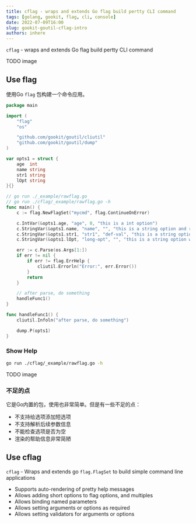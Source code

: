 ```yaml
---
title: cflag - wraps and extends Go flag build pertty CLI command
tags: [golang, gookit, flag, cli, console]
date: 2022-07-09T16:00
slug: gookit-goutil-cflag-intro
authors: inhere
---
```


`cflag` - wraps and extends Go flag build pertty CLI command

TODO image

## Use flag

使用Go `flag` 包构建一个命令应用。


```go
package main

import (
    "flag"
    "os"

    "github.com/gookit/goutil/cliutil"
    "github.com/gookit/goutil/dump"
)

var opts1 = struct {
    age  int
    name string
    str1 string
    lOpt string
}{}

// go run ./_example/rawflag.go
// go run ./cflag/_example/rawflag.go -h
func main() {
    c := flag.NewFlagSet("mycmd", flag.ContinueOnError)

    c.IntVar(&opts1.age, "age", 0, "this is a int option")
    c.StringVar(&opts1.name, "name", "", "this is a string option and required")
    c.StringVar(&opts1.str1, "str1", "def-val", "this is a string option with default value")
    c.StringVar(&opts1.lOpt, "long-opt", "", "this is a string option with shorts")

    err := c.Parse(os.Args[1:])
    if err != nil {
        if err != flag.ErrHelp {
            cliutil.Errorln("Error:", err.Error())
        }
        return
    }

    // after parse, do something
    handleFunc1()
}

func handleFunc1() {
    cliutil.Infoln("after parse, do something")

    dump.P(opts1)
}
```

### Show Help

```bash
go run ./cflag/_example/rawflag.go -h
```

TODO image

### 不足的点

它是Go内置的包，使用也非常简单。但是有一些不足的点：

- 不支持给选项添加短选项
- 不支持解析后续参数信息
- 不能检查选项是否为空
- 渲染的帮助信息非常简陋

## Use cflag


`cflag` - Wraps and extends go `flag.FlagSet` to build simple command line applications

- Supports auto-rendering of pretty help messages
- Allows adding short options to flag options, and multiples
- Allows binding named parameters
- Allows setting arguments or options as required
- Allows setting validators for arguments or options


